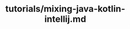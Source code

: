---
title: tutorials/mixing-java-kotlin-intellij.md
showAuthorInfo: false
redirect_path: https://kotlinlang.org/docs/mixing-java-kotlin-intellij.html
---